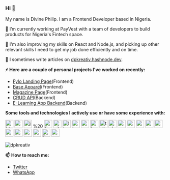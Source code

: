 ### Hi 👋
My name is Divine Philip. I am a Frontend Developer based in Nigeria.<br>

🔭 I’m currently working at PayVest with a team of developers to build products for Nigeria's Fintech space.

🌱 I'm also improving my skills on React and Node.js, and picking up other relevant skills I need to get my job done efficiently and on time.

📝 I sometimes write articles on [dpkreativ.hashnode.dev](https://dpkreativ.hashnode.dev).

**⚡ Here are a couple of personal projects I've worked on recently:**
- [Fylo Landing Page](https://github.com/dpkreativ/fylo)(Frontend)
- [Base Apparel](https://github.com/dpkreativ/base-apparel)(Frontend)
- [Magazine Page](https://github.com/dpkreativ/magazine-page)(Frontend)
- [CRUD API](https://github.com/dpkreativ/crud-app-api)(Backend)
- [E-Learning App Backend](https://github.com/dpkreativ/e-learning-app)(Backend)

**Some tools and technologies I actively use or have some experience with:**
<p align="left">
  <img src="https://devicons.github.io/devicon/devicon.git/icons/html5/html5-original-wordmark.svg" alt="html5" width="auto" height="25"/>
  <img src="https://devicons.github.io/devicon/devicon.git/icons/css3/css3-original-wordmark.svg" alt="css3" width="auto" height="25"/>
  <img src="https://devicons.github.io/devicon/devicon.git/icons/javascript/javascript-original.svg" alt="javascript" width="auto" height="25"/>
  %20
  <img src="https://www.vectorlogo.zone/logos/figma/figma-icon.svg" alt="figma" width="auto" height="25"/>
  <img src="https://www.vectorlogo.zone/logos/git-scm/git-scm-icon.svg" alt="git" width="auto" height="25"/>
  <img src="https://devicons.github.io/devicon/devicon.git/icons/linux/linux-original.svg" alt="linux" width="auto" height="25"/>
  <img src="https://www.vectorlogo.zone/logos/gnu_bash/gnu_bash-icon.svg" alt="bash" width="auto" height="25"/>
  <img src="https://devicons.github.io/devicon/devicon.git/icons/sass/sass-original.svg" alt="sass" width="auto" height="25"/> 
  <img src="https://devicons.github.io/devicon/devicon.git/icons/bootstrap/bootstrap-plain.svg" alt="bootstrap" width="auto" height="25"/>
  <img src="https://www.vectorlogo.zone/logos/tailwindcss/tailwindcss-icon.svg" alt="tailwind" width="auto" height="25"/>
  <img src="https://www.chartjs.org/media/logo-title.svg" alt="chartjs" width="25" height="25"/> 
  <img src="https://devicons.github.io/devicon/devicon.git/icons/mysql/mysql-original-wordmark.svg" alt="mysql" width="auto" height="25"/>
  <img src="https://devicons.github.io/devicon/devicon.git/icons/nodejs/nodejs-original-wordmark.svg" alt="nodejs" width="auto" height="25"/>
  <img src="https://devicons.github.io/devicon/devicon.git/icons/mongodb/mongodb-original-wordmark.svg" alt="mongodb" width="auto" height="25"/>
  <img src="https://devicons.github.io/devicon/devicon.git/icons/express/express-original-wordmark.svg" alt="express" width="auto" height="25"/> 
  <img src="https://devicon.dev/devicon.git/icons/react/react-original.svg" alt="reactjs" width="auto" height="25" />
  <img src="https://upload.wikimedia.org/wikipedia/commons/8/8e/Nextjs-logo.svg" alt="nextjs" width="auto" height="25" />
  <img src="https://devicons.github.io/devicon/devicon.git/icons/vuejs/vuejs-original-wordmark.svg" alt="vuejs" width="auto" height="25"/>
  <img src="https://www.vectorlogo.zone/logos/nuxtjs/nuxtjs-icon.svg" alt="nuxtjs" width="auto" height="25"/> 
  <img src="https://devicons.github.io/devicon/devicon.git/icons/webpack/webpack-original.svg" alt="webpack" width="auto" height="25"/>
  <img src="https://www.vectorlogo.zone/logos/firebase/firebase-icon.svg" alt="firebase" width="auto" height="25"/>
  <img src="https://www.vectorlogo.zone/logos/google_cloud/google_cloud-icon.svg" alt="gcp" width="auto" height="25"/>
</p>

<p><img align="center" src="https://github-readme-stats.vercel.app/api/top-langs/?username=dpkreativ&layout=compact&hide=html" alt="dpkreativ" /></p>


**📫 How to reach me:**
- [Twitter](https://twitter.com/dpkreativ)
- [WhatsApp](https://wa.me/2349021824073)
<!--
**dpkreativ/dpkreativ** is a ✨ _special_ ✨ repository because its `README.md` (this file) appears on your GitHub profile.

Here are some ideas to get you started:

- 🔭 I’m currently working on ...
- 🌱 I’m currently learning ...
- 👯 I’m looking to collaborate on ...
- 🤔 I’m looking for help with ...
- 💬 Ask me about ...
- 📫 How to reach me: ...
- 😄 Pronouns: ...
- ⚡ Fun fact: ...
-->
